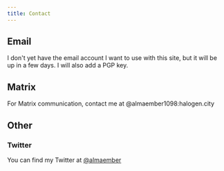 ```yaml
---
title: Contact
---
```

## Email
I don't yet have the email account I want to use with this site, but it will be up in a few days. I will also add a PGP key.

## Matrix
For Matrix communication, contact me at @almaember1098:halogen.city

## Other
### Twitter
You can find my Twitter at [@almaember][1]

[1]: https://twitter.com/almaember
